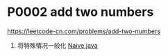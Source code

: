 # P0002 add two numbers

https://leetcode-cn.com/problems/add-two-numbers

1. 将特殊情况一般化 [Naive.java](./Naive.java)
